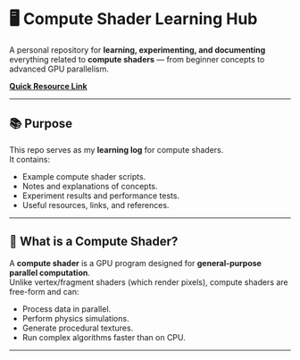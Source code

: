 # 🖥️ Compute Shader Learning Hub

A personal repository for **learning, experimenting, and documenting** everything related to **compute shaders** — from beginner concepts to advanced GPU parallelism.

[**Quick Resource Link**](https://github.com/cheesam-fms/ComputeShaderLearningHub/blob/main/Unity/Resources.md)

---

## 📚 Purpose

This repo serves as my **learning log** for compute shaders.  
It contains:
- Example compute shader scripts.
- Notes and explanations of concepts.
- Experiment results and performance tests.
- Useful resources, links, and references.

---

## 🚀 What is a Compute Shader?

A **compute shader** is a GPU program designed for **general-purpose parallel computation**.  
Unlike vertex/fragment shaders (which render pixels), compute shaders are free-form and can:
- Process data in parallel.
- Perform physics simulations.
- Generate procedural textures.
- Run complex algorithms faster than on CPU.

---
